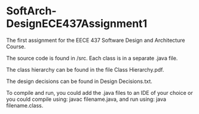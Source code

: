 # SoftArch-DesignECE437Assignment1
The first assignment for the EECE 437 Software Design and Architecture Course.

The source code is found in /src. Each class is in a separate .java file.

The class hierarchy can be found in the file Class Hierarchy.pdf.

The design decisions can be found in Design Decisions.txt.

To compile and run, you could add the .java files to an IDE of your choice
or you could compile using: javac filename.java, and run using: java filename.class.



